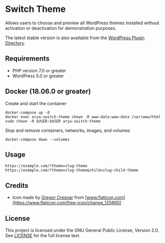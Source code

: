 # Switch Theme

Allows users to choose and preview all WordPress themes installed without
activation or deactivation for demonstration purposes.

The latest stable version is also available from the
[WordPress Plugin Directory](https://wordpress.org/plugins/arya-switch-theme/).

## Requirements

* PHP version 7.0 or greater
* WordPress 5.0 or greater

## Docker (18.06.0 or greater)

Create and start the container

    docker-compose up -d
    docker exec arya-switch-theme chown -R www-data:www-data /var/www/html
    sudo chown -R $USER:$USER arya-switch-theme

Stop and remove containers, networks, images, and volumes

    docker-compose down --volumes

## Usage

    https://example.com/?theme=slug-theme
    https://example.com/?theme=slug-theme&child=slug-child-theme

## Credits

* Icon made by [Gregor Cresnar](https://www.flaticon.com/authors/gregor-cresnar)
  from [www.flaticon.com](https://www.flaticon.com/free-icon/change_125860)

## License

This project is licensed under the GNU General Public License, Version 2.0.
See [LICENSE](LICENSE) for the full license text.
